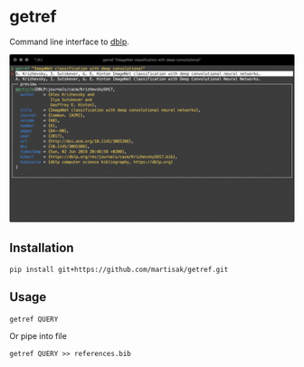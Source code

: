 # getref

Command line interface to [dblp](dblp.org).

![Screenshot](screenshot.png)

## Installation

```
pip install git+https://github.com/martisak/getref.git
```

## Usage

```
getref QUERY
```

Or pipe into file

```
getref QUERY >> references.bib
```



